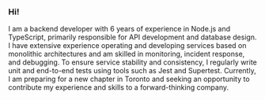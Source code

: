 ### Hi!

I am a backend developer with 6 years of experience in Node.js and TypeScript, primarily responsible for API development and database design. I have extensive experience operating and developing services based on monolithic architectures and am skilled in monitoring, incident response, and debugging. To ensure service stability and consistency, I regularly write unit and end-to-end tests using tools such as Jest and Supertest. Currently, I am preparing for a new chapter in Toronto and seeking an opportunity to contribute my experience and skills to a forward-thinking company.
